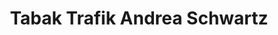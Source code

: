 ---
title: "Tabak Trafik Andrea Schwartz"
url: /sankt-andrae-am-zicksee/tabak-trafik-andrea-schwartz/
shop: Zeitungen
---